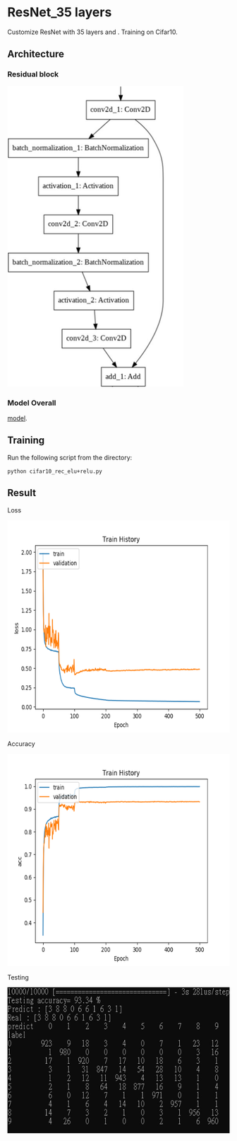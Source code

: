 # ResNet_35 layers
 Customize ResNet with 35 layers and .
 Training on Cifar10.
## Architecture
### Residual block
<p align="left">
    <img src="/Residual block.png" width="400" height="680"/>
</p>

### Model Overall
[model](https://www.kaggle.com/meowmeowmeowmeowmeow/gtsrb-german-traffic-sign).


## Training
 Run the following script from the directory:
 
    python cifar10_rec_elu+relu.py
## Result
Loss
<p align="left">
    <img src="/loss.png" width="640" height="480"/>
</p>

Accuracy
<p align="left">
    <img src="/acc.png" width="640" height="480"/>
</p>

Testing

<p align="left">
    <img src="/testing.png" width="600" height="330"/>
</p>
